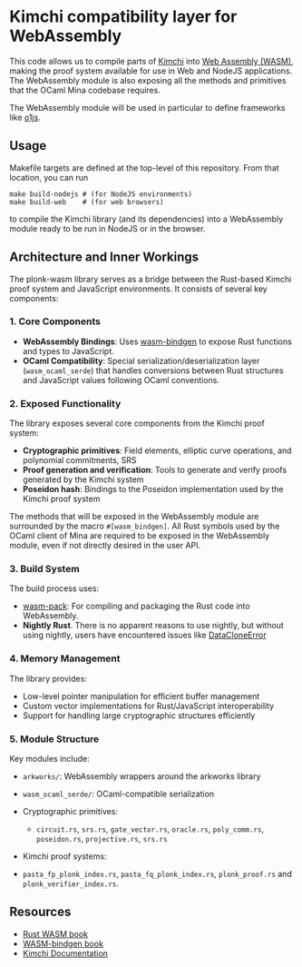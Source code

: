 # Kimchi compatibility layer for WebAssembly

This code allows us to compile parts of [Kimchi](./../kimchi) into [Web Assembly
(WASM)](https://webassembly.org/), making the proof system available for use in
Web and NodeJS applications.
The WebAssembly module is also exposing all the methods and primitives that the
OCaml Mina codebase requires.

The WebAssembly module will be used in particular to define frameworks like
[o1js](https://github.com/o1-labs/o1js).

## Usage

Makefile targets are defined at the top-level of this repository.
From that location, you can run
```
make build-nodejs # (for NodeJS environments)
make build-web    # (for web browsers)
```
to compile the Kimchi library (and its dependencies) into a WebAssembly module
ready to be run in NodeJS or in the browser.

## Architecture and Inner Workings

The plonk-wasm library serves as a bridge between the Rust-based Kimchi proof
system and JavaScript environments. It consists of several key components:

### 1. Core Components

- **WebAssembly Bindings**: Uses
  [wasm-bindgen](https://rustwasm.github.io/wasm-bindgen) to expose Rust
  functions and types to JavaScript.
- **OCaml Compatibility**: Special serialization/deserialization layer
  (`wasm_ocaml_serde`) that handles conversions between Rust structures and
  JavaScript values following OCaml conventions.

### 2. Exposed Functionality

The library exposes several core components from the Kimchi proof system:

- **Cryptographic primitives**: Field elements, elliptic curve operations, and
  polynomial commitments, SRS
- **Proof generation and verification**: Tools to generate and verify proofs
  generated by the Kimchi system
- **Poseidon hash**: Bindings to the Poseidon implementation used by the Kimchi
  proof system

The methods that will be exposed in the WebAssembly module are surrounded by the
macro `#[wasm_bindgen]`.
All Rust symbols used by the OCaml client of Mina are required to be exposed in
the WebAssembly module, even if not directly desired in the user API.

### 3. Build System

The build process uses:

- [wasm-pack](https://github.com/rustwasm/wasm-pack): For compiling and
  packaging the Rust code into WebAssembly.
- **Nightly Rust**. There is no apparent reasons to use nightly, but without
  using nightly, users have encountered issues like
  [DataCloneError](https://github.com/o1-labs/o1js/issues/1989)

### 4. Memory Management

The library provides:

- Low-level pointer manipulation for efficient buffer management
- Custom vector implementations for Rust/JavaScript interoperability
- Support for handling large cryptographic structures efficiently

### 5. Module Structure

Key modules include:

- `arkworks/`: WebAssembly wrappers around the arkworks library
- `wasm_ocaml_serde/`: OCaml-compatible serialization

- Cryptographic primitives:
  - `circuit.rs`, `srs.rs`, `gate_vector.rs`, `oracle.rs`, `poly_comm.rs`,
    `poseidon.rs`, `projective.rs`, `srs.rs`
- Kimchi proof systems:
- `pasta_fp_plonk_index.rs`, `pasta_fq_plonk_index.rs`, `plonk_proof.rs` and
  `plonk_verifier_index.rs`.

## Resources

- [Rust WASM book](https://rustwasm.github.io/docs/book/game-of-life/hello-world.html)
- [WASM-bindgen book](https://rustwasm.github.io/docs/wasm-bindgen/)
- [Kimchi Documentation](./../kimchi/README.md)
